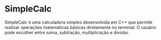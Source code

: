 # SimpleCalc
SimpleCalc é uma calculadora simples desenvolvida em C++ que permite realizar operações matemáticas básicas diretamente no terminal. O usuário pode escolher entre soma, subtração, multiplicação e divisão.
